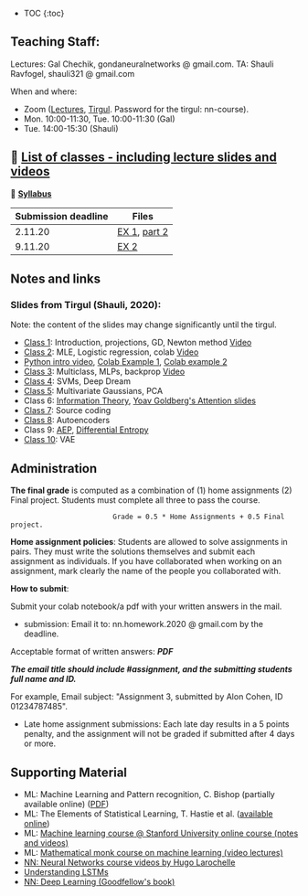 * TOC
{:toc}

## Teaching Staff:

Lectures: Gal Chechik, gondaneuralnetworks @ gmail.com. TA: Shauli Ravfogel, shauli321 @ gmail.com

When and where: 
- Zoom ([Lectures](https://us02web.zoom.us/j/81194917435), [Tirgul](https://us02web.zoom.us/j/3039086569?pwd=TzdROGdUTTN3VVBxd2lYbFlsdklVUT09). Password for the tirgul: nn-course).
- Mon. 10:00-11:30, Tue. 10:00-11:30  (Gal) 
- Tue. 14:00-15:30 (Shauli)   


## &#x1F535; [List of classes - including lecture slides and videos](https://chechiklab.biu.ac.il/~gal/courses/27504/)

&#x1F535; **[Syllabus](https://docs.google.com/document/d/1s0OMt3HTVaBiu5GlFWwX9xOKAdFulr-nuqgzGCpQ-WQ/edit?usp=sharing)**

| Submission deadline  | Files |
| ------------- | ------------- |
| 2.11.20  | [EX 1](https://gal-chechik-biu.github.io/Neural_Networks_Grad//EX1-2020-SR-0.pdf), [part 2](https://docs.google.com/forms/d/e/1FAIpQLScNZE7mFQ4hqRzGocpKa0sbF79-MeAlec8VYK8Tgro0fvcf3w/viewform?gxids=7628) |
| 9.11.20 | [EX 2](https://colab.research.google.com/drive/1TihvVvHdwzdcuMJtqVYLU5rB0tQNXhfq?usp=sharing) |


## Notes and links

### Slides from Tirgul (Shauli, 2020):
Note: the content of the slides may change significantly until the tirgul.

- [Class 1](https://docs.google.com/presentation/d/1wRg0xAyZ2ASUtwKPpzP5Kazyb_y_1Id6c90conArPAA/edit?usp=sharing): Introduction, projections, GD, Newton method [Video](https://us02web.zoom.us/rec/play/dIXz6t2IGfUj4Hp1H5YkRDrAnbMJJlyvgw2SPHNIsgQpOJXPaXa4cN_mzX-tcZuDIWqAd8w5D1eQJ7Da.XfytDckTj8dEVZHy?continueMode=true&_x_zm_rtaid=TTYLkQ9oSeCEaZ4IQe_mmg.1603200749184.1dfdac92180633d8c8f34143223ae7b2&_x_zm_rhtaid=683)
- [Class 2](https://docs.google.com/presentation/d/1QrbO8eYUXvAK5sT0xBsmN3SIYHX_O0Y9iX1lGdOWeOk/edit?usp=sharing): MLE, Logistic regression, colab [Video]( https://us02web.zoom.us/rec/share/1s3_z8cutU4KnZ2c2Gos5TV2HDoHu_HTcbCHTDt5n-zR-E6l3-D73nPw21P7vLgA.b5h_PufwMAXkAsIm )
- [Python intro video](https://us02web.zoom.us/rec/share/WQqlFgbu3IroCioozE_I-rGCwmtAL5kRInnszwS4_CpliPitQ-eS6fJae0GxZ-2r.HUPlt3LdCTxT9Jym), [Colab Example 1](
https://colab.research.google.com/drive/1APMZMPXPk-QMpZpPn5q2JV2sACkL0uTM#scrollTo=w0xlxXw4B5CS), [Colab example 2](https://colab.research.google.com/drive/1hyvLJf0EQyGx4Ptysruki0QrQnqUj47B#scrollTo=eg8AcIrtld1v)
- [Class 3](https://docs.google.com/presentation/d/1UBFjQ-CRioD4RjI_d81ahWgFdSyxuR6r437nH5c21Uc/edit?usp=sharing): Multiclass, MLPs, backprop [Video](https://us02web.zoom.us/rec/play/ooKIiueXYJQHJ-VLU4GouovTz1qm12zwAVmAAiyiX64W4HnJgeQVIeGpEAccuDOagRIYjZURmM59mmyf.URWF-pbtH16INVxv?continueMode=true)
- [Class 4](https://docs.google.com/presentation/d/1fg7OyTcDFR0M2ha4QKTL2qfBtkf_27MCAWD-y1HZhr8/edit?usp=sharing): SVMs, Deep Dream
- [Class 5](https://docs.google.com/presentation/d/12R-nIc4jGd0PJaORHD8SkUjBj2yeBnwT52afELfTQaI/edit?usp=sharing): Multivariate Gaussians, PCA
- Class 6: [Information Theory](https://docs.google.com/presentation/d/1HdDItP2EbgmHUA939Z-wyS45ScNN89NB9J5G5WI0QkE/edit?usp=sharing), [Yoav Goldberg's Attention slides](http://www.google.com/url?q=http%3A%2F%2Fu.cs.biu.ac.il%2F~89-687%2Flec11.pdf&sa=D&sntz=1&usg=AFQjCNEVrtTDxxebNTqGW8QtmUFfQol78g)
- [Class 7](https://docs.google.com/presentation/d/1buQ_iqUogPq_YQJAS6pQNvHdQAAqWekcjzOJBEtl1Bs/edit?usp=sharing): Source coding
- [Class 8](https://docs.google.com/presentation/d/1nH1WiHHv3AcagOF4l2F85bKRchRgKGJd_I6TZrmbigw/edit?usp=sharing): Autoencoders
- Class 9: [AEP](https://docs.google.com/viewer?a=v&pid=sites&srcid=ZGVmYXVsdGRvbWFpbnxnb25kYW5ldXJhbG5ldHdvcmtzfGd4OjQ1NWNiMzRmYWQ2YjdkMmY), [Differential Entropy](https://docs.google.com/viewer?a=v&pid=sites&srcid=ZGVmYXVsdGRvbWFpbnxnb25kYW5ldXJhbG5ldHdvcmtzfGd4OjE2NmNhZjEzZGYwZjdlZA)
- [Class 10](https://docs.google.com/presentation/d/1PalysOogCCyk7V2RheMtT0PA0_mZFa5EE1fSSVPN3W0/edit?usp=sharing): VAE       


## Administration 

**The final grade** is computed as a combination of (1) home assignments (2) Final project. Students must complete all three to pass the course. 

                             Grade = 0.5 * Home Assignments + 0.5 Final project.

**Home assignment policies**: Students are allowed to solve assignments in pairs. They must write the solutions themselves and submit each assignment as individuals. If you have collaborated when working on an assignment, mark clearly the name of the people you collaborated with. 

**How to submit**: 

Submit your colab notebook/a pdf with your written answers in the mail.

- submission: 
Email it to:  nn.homework.2020 @ gmail.com  by the deadline.

Acceptable format of written answers: ***PDF***

***The email title should include #assignment, and the submitting students full name and ID.***

For example,  Email subject: "Assignment 3, submitted by Alon Cohen, ID 01234787485".

- Late home assignment submissions: 
Each late day results in a 5 points penalty, and the assignment will not be graded if submitted after 4 days or more.

<!--Each student is allowed a total of 5 late days, to spend across all exercises as they wish. We cannot guarantee that exercises submitted after the deadline will be at all graded, but if they are graded, they will suffer a penalty of 20 points.-->



## Supporting Material

- ML: Machine Learning and Pattern recognition, C. Bishop (partially available online)  ([PDF](http://users.isr.ist.utl.pt/~wurmd/Livros/school/Bishop%20-%20Pattern%20Recognition%20And%20Machine%20Learning%20-%20Springer%20%202006.pdf))
- ML: The Elements of Statistical Learning, T. Hastie et al. ([available online](https://web.stanford.edu/~hastie/ElemStatLearn//download.html))
- ML: [Machine learning course @ Stanford University online course (notes and videos)](https://see.stanford.edu/Course/CS229)
- ML: [Mathematical monk course on machine learning (video lectures)](https://www.youtube.com/playlist?list=PLD0F06AA0D2E8FFBA)
- [NN: Neural Networks course videos by Hugo Larochelle](https://www.youtube.com/playlist?list=PL6Xpj9I5qXYEcOhn7TqghAJ6NAPrNmUBH)
- [Understanding LSTMs](http://colah.github.io/posts/2015-08-Understanding-LSTMs/)
- [NN: Deep Learning (Goodfellow's book)](https://www.deeplearningbook.org/)

